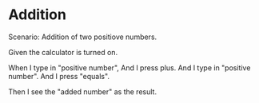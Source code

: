 # Addition

Scenario: Addition of two positiove numbers.
  
  Given the calculator is turned on.

  When I type in "positive number", And I press plus.
  And I type in "positive number".
  And I press "equals".
  
  Then I see the "added number" as the result.
